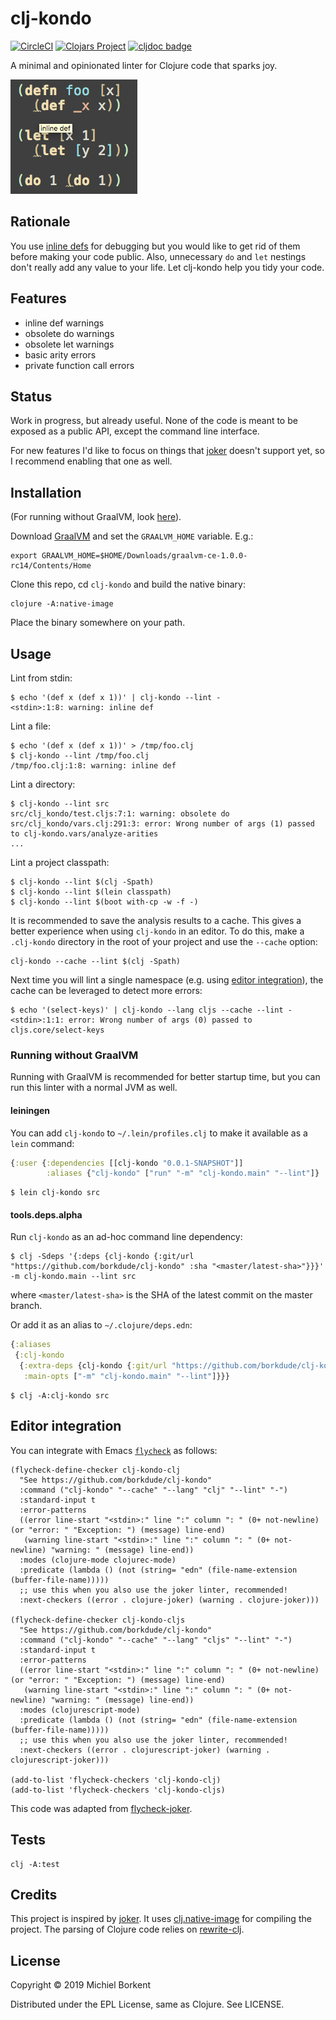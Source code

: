 # clj-kondo
[![CircleCI](https://circleci.com/gh/borkdude/clj-kondo/tree/master.svg?style=svg)](https://circleci.com/gh/borkdude/clj-kondo/tree/master)
[![Clojars Project](https://img.shields.io/clojars/v/clj-kondo.svg)](https://clojars.org/clj-kondo)
[![cljdoc badge](https://cljdoc.org/badge/clj-kondo/clj-kondo)](https://cljdoc.org/d/clj-kondo/clj-kondo/CURRENT)

A minimal and opinionated linter for Clojure code that sparks joy.

<img src="demo.png">

## Rationale

You use [inline
defs](https://blog.michielborkent.nl/2017/05/25/inline-def-debugging/) for
debugging but you would like to get rid of them before making your code
public. Also, unnecessary `do` and `let` nestings don't really add any value to
your life. Let clj-kondo help you tidy your code.

## Features

* inline def warnings
* obsolete do warnings
* obsolete let warnings
* basic arity errors
* private function call errors

## Status

Work in progress, but already useful. None of the code is meant to be exposed as a public API,
except the command line interface.

For new features I'd like to focus on things that
[joker](https://github.com/candid82/joker) doesn't support yet, so I recommend
enabling that one as well.

## Installation

(For running without GraalVM, look [here](#running-without-graalvm)).

Download [GraalVM](https://github.com/oracle/graal/releases) and set the
`GRAALVM_HOME` variable. E.g.:

    export GRAALVM_HOME=$HOME/Downloads/graalvm-ce-1.0.0-rc14/Contents/Home

Clone this repo, cd `clj-kondo` and build the native binary:

    clojure -A:native-image

Place the binary somewhere on your path.

## Usage

Lint from stdin:

``` shellsession
$ echo '(def x (def x 1))' | clj-kondo --lint -
<stdin>:1:8: warning: inline def
```

Lint a file:

``` shellsession
$ echo '(def x (def x 1))' > /tmp/foo.clj
$ clj-kondo --lint /tmp/foo.clj
/tmp/foo.clj:1:8: warning: inline def
```

Lint a directory:

``` shellsession
$ clj-kondo --lint src
src/clj_kondo/test.cljs:7:1: warning: obsolete do
src/clj_kondo/vars.clj:291:3: error: Wrong number of args (1) passed to clj-kondo.vars/analyze-arities
...
```

Lint a project classpath:

``` shellsession
$ clj-kondo --lint $(clj -Spath)
$ clj-kondo --lint $(lein classpath)
$ clj-kondo --lint $(boot with-cp -w -f -)
```

It is recommended to save the analysis results to a cache. This gives a better
experience when using `clj-kondo` in an editor. To do this, make a `.clj-kondo`
directory in the root of your project and use the `--cache` option:

    clj-kondo --cache --lint $(clj -Spath)

Next time you will lint a single namespace (e.g. using [editor
integration](#editor-integration)), the cache can be leveraged to detect more
errors:

``` shellsession
$ echo '(select-keys)' | clj-kondo --lang cljs --cache --lint -
<stdin>:1:1: error: Wrong number of args (0) passed to cljs.core/select-keys
```

### Running without GraalVM

Running with GraalVM is recommended for better startup time, but you can run this linter with a normal JVM as well.

#### leiningen

You can add `clj-kondo` to `~/.lein/profiles.clj` to make it available as a `lein` command:

``` clojure
{:user {:dependencies [[clj-kondo "0.0.1-SNAPSHOT"]]
        :aliases {"clj-kondo" ["run" "-m" "clj-kondo.main" "--lint"]}
```

``` shellsession
$ lein clj-kondo src
```

#### tools.deps.alpha

Run `clj-kondo` as an ad-hoc command line dependency:

``` shellsession
$ clj -Sdeps '{:deps {clj-kondo {:git/url "https://github.com/borkdude/clj-kondo" :sha "<master/latest-sha>"}}}' -m clj-kondo.main --lint src
```

where `<master/latest-sha>` is the SHA of the latest commit on the master
branch.

Or add it as an alias to `~/.clojure/deps.edn`:

``` clojure
{:aliases
 {:clj-kondo
  {:extra-deps {clj-kondo {:git/url "https://github.com/borkdude/clj-kondo" :sha "<master/latest-sha>"}}
   :main-opts ["-m" "clj-kondo.main" "--lint"]}}}
```

``` shellsession
$ clj -A:clj-kondo src
```

## Editor integration

You can integrate with Emacs [`flycheck`](https://www.flycheck.org/en/latest/) as follows:

``` emacs-lisp
(flycheck-define-checker clj-kondo-clj
  "See https://github.com/borkdude/clj-kondo"
  :command ("clj-kondo" "--cache" "--lang" "clj" "--lint" "-")
  :standard-input t
  :error-patterns
  ((error line-start "<stdin>:" line ":" column ": " (0+ not-newline) (or "error: " "Exception: ") (message) line-end)
   (warning line-start "<stdin>:" line ":" column ": " (0+ not-newline) "warning: " (message) line-end))
  :modes (clojure-mode clojurec-mode)
  :predicate (lambda () (not (string= "edn" (file-name-extension (buffer-file-name)))))
  ;; use this when you also use the joker linter, recommended!
  :next-checkers ((error . clojure-joker) (warning . clojure-joker)))

(flycheck-define-checker clj-kondo-cljs
  "See https://github.com/borkdude/clj-kondo"
  :command ("clj-kondo" "--cache" "--lang" "cljs" "--lint" "-")
  :standard-input t
  :error-patterns
  ((error line-start "<stdin>:" line ":" column ": " (0+ not-newline) (or "error: " "Exception: ") (message) line-end)
   (warning line-start "<stdin>:" line ":" column ": " (0+ not-newline) "warning: " (message) line-end))
  :modes (clojurescript-mode)
  :predicate (lambda () (not (string= "edn" (file-name-extension (buffer-file-name)))))
  ;; use this when you also use the joker linter, recommended!
  :next-checkers ((error . clojurescript-joker) (warning . clojurescript-joker)))

(add-to-list 'flycheck-checkers 'clj-kondo-clj)
(add-to-list 'flycheck-checkers 'clj-kondo-cljs)
```

This code was adapted from [flycheck-joker](https://github.com/candid82/flycheck-joker).

## Tests

    clj -A:test

## Credits

This project is inspired by [joker](https://github.com/candid82/joker). It uses
[clj.native-image](https://github.com/taylorwood/clj.native-image) for compiling
the project. The parsing of Clojure code relies on
[rewrite-clj](https://github.com/xsc/rewrite-clj).

## License

Copyright © 2019 Michiel Borkent

Distributed under the EPL License, same as Clojure. See LICENSE.
